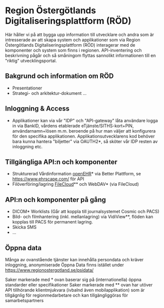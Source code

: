 # Region Östergötlands Digitaliseringsplattform (RÖD)

Här håller vi på att bygga upp information till utvecklare och andra som är intresserade av att skapa system och applikationer som via  Region Östergötlands Digitaliseringsplattform (RÖD) interagerar med de komponenter och system som finns i regionen. API-inventering och beskrivning pågår och så småningom flyttas sannolikt informationen till en "riktig" utvecklingsportal.

## Bakgrund och information om RÖD
* Presentationer
* Strategi- och arkitektur-dokument
...

## Inloggning & Access
* Applikationer kan via vår "IDP" och "API-gateway" låta användare logga in via BankID, vårdens etablerade eTjänste/SITHS-kort+PIN, användarnamn+lösen m.m. beroende på hur man väljer att konfigurera för den specifika applikationen. Applikationsutvecklarens kod behöver bara kunna hantera "biljetter" via OAUTH2*, så sköter vår IDP resten av inloggning etc.

## Tillgängliga API:n och komponenter
* Strukturerad Vårdinformation [openEHR](https://www.openehr.org/)* via Better Plattform, se https://www.ehrscape.com/ för API
* Filöverföring/lagring [FileCloud](https://www.getfilecloud.com/developer/)** och WebDAV* (via FileCloud)
 
## API:n och komponenter på gång
* DICOM* Worklists (Går att koppla till journalsystemet Cosmic och PACS)
* Bild- och filmhantering (inkl. mellanlagring) via VidiView**, flöden kan kopplas till PACS för permanent lagring.
* Skicka SMS
* ...

## Öppna data
Många av ovanstående tjänster kan innehålla persondata och kräver inloggning, anonymiserade Öppna Data finns istället under https://www.regionostergotland.se/psidata/

Saker markerade med * ovan baserar sig på (internationella) öppna standarder eller specifikationer
Saker markerade med ** ovan har utöver API tillhörande klientmjukvara (ivbalnd även mobilapplikation) som är tillgägnlig för regionmedarbetare och kan tillgängliggöras för samarbetspartners
